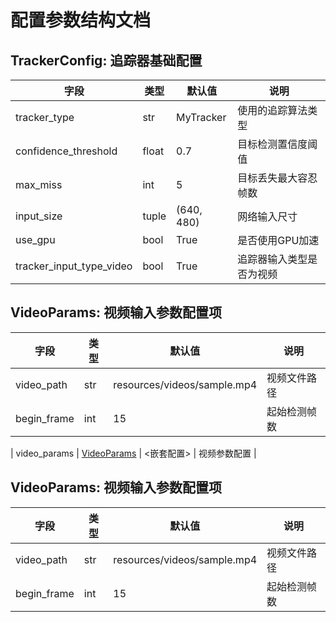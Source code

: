 # 配置参数结构文档

## TrackerConfig: 追踪器基础配置

| 字段 | 类型 | 默认值 | 说明 |
|------|------|--------|-----|
| tracker_type | str | MyTracker | 使用的追踪算法类型 |
| confidence_threshold | float | 0.7 | 目标检测置信度阈值 |
| max_miss | int | 5 | 目标丢失最大容忍帧数 |
| input_size | tuple | (640, 480) | 网络输入尺寸 |
| use_gpu | bool | True | 是否使用GPU加速 |
| tracker_input_type_video | bool | True | 追踪器输入类型是否为视频 |
## VideoParams: 视频输入参数配置项

| 字段 | 类型 | 默认值 | 说明 |
|------|------|--------|-----|
| video_path | str | resources/videos/sample.mp4 | 视频文件路径 |
| begin_frame | int | 15 | 起始检测帧数 |

| video_params | [VideoParams](#videoparams) | <嵌套配置> | 视频参数配置 |

## VideoParams: 视频输入参数配置项

| 字段 | 类型 | 默认值 | 说明 |
|------|------|--------|-----|
| video_path | str | resources/videos/sample.mp4 | 视频文件路径 |
| begin_frame | int | 15 | 起始检测帧数 |

